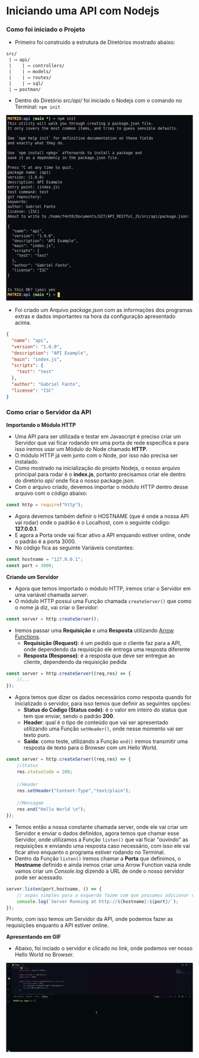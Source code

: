 # Iniciando uma API com Nodejs

### Como foi iniciado o Projeto

* Primeiro foi construido a estrutura de Diretórios mostrado abaixo:

```text
src/
 | ⟶ api/
 |    | ⟶ controllers/
 |    | ⟶ models/
 |    | ⟶ routes/
 |    | ⟶ sql/
 | ⟶ postman/
```

* Dentro do Diretório _src/api/_ foi iniciado o Nodejs com o comando no Terminal: `npm init`

<img src="images/init-node.png">

* Foi criado um Arquivo _package.json_ com as informações dos programas extras e dados importantes na hora da configuração apresentado acima.

```json
{
  "name": "api",
  "version": "1.0.0",
  "description": "API Example",
  "main": "index.js",
  "scripts": {
    "test": "test"
  },
  "author": "Gabriel Fanto",
  "license": "ISC"
}
```

### Como criar o Servidor da API

**Importando o Módulo HTTP**

* Uma API para ser utilizada e testar em Javascript é preciso criar um Servidor que vai ficar rodando em uma porta de rede específica e para isso iremos usar um Módulo do Node chamado **HTTP**.
* O módulo HTTP já vem junto com o Node, por isso não precisa ser instalado.
* Como mostrado na inicialização do projeto Nodejs, o nosso arquivo principal para rodar é o **index.js**, portanto precisamos criar ele dentro do diretório _api/_ onde fica o nosso package.json.
* Com o arquivo criado, devemos importar o módulo HTTP dentro desse arquivo com o código abaixo:
  
```javascript
const http = require("http");
```

* Agora devemos também definir o HOSTNAME (que é onde a nossa API vai rodar) onde o padrão é o Localhost, com o seguinte código: **127.0.0.1**.
* E agora a Porta onde vai ficar ativo a API enquando estiver online, onde o padrão é a porta 3000. 
* No código fica as seguinte Variáveis constantes:

```javascript
const hostname = "127.0.0.1";
const port = 3000;
```

**Criando um Servidor**

* Agora que temos importado o módulo HTTP, iremos criar o Servidor em uma variável chamada _server_.
* O módulo HTTP possui uma Função chamada `createServer()` que como o nome já diz, vai criar o Servidor:

```javascript
const server = http.createServer();
``` 

* Iremos passar uma **Requisição** e uma **Resposta** utilizando [Arrow Functions](https://www.w3schools.com/js/js_arrow_function.asp).
  * **Requisição (Request)**: é um pedido que o cliente faz para a API, onde dependendo da requisição ele entrega uma resposta diferente
  * **Resposta (Response)**: é a resposta que deve ser entregue ao cliente, dependendo da requisição pedida
  
```javascript
const server = http.createServer((req,res) => {
    //...
});
```

* Agora temos que dizer os dados necessários como resposta quando for inicializado o servidor, para isso temos que definir as seguintes opções:
  * **Status do Código (Status code)**: é o valor em inteiro do status que tem que enviar, sendo o padrão **200**.
  * **Header**: qual é o tipo de conteúdo que vai ser apresentado utilizando uma Função `setHeader()`, onde nesse momento vai ser texto puro.
  * **Saída**: como teste, utilizando a Função `end()` iremos transmitir uma resposta de texto para o Browser com um Hello World.

```javascript
const server = http.createServer((req,res) => {
    //Status
    res.statusCode = 200;
    
    //Header
    res.setHeader("Content-Type","text/plain");

    //Mensagem
    res.end("Hello World \n");
});
```

* Temos então a nossa constante chamada server, onde ele vai criar um Servidor e enviar o dados definidos, agora temos que chamar esse Servidor, onde utilizamos a Função `listen()` que vai ficar "ouvindo" as requisições e enviando uma resposta caso necessário, com isso ele vai ficar ativo enquanto o programa estiver rodando no Terminal.
* Dentro da Função `listen()` iremos chamar a **Porta** que definimos, o **Hostname** definido e ainda iremos criar uma Arrow Function vazia onde vamos criar um _Console.log_ dizendo a URL de onde o nosso servidor pode ser acessado.

```javascript
server.listen(port,hostname, () => {
    // aspas simples para a esquerda fazem com que possamos adicionar variaveis na String
    console.log(`Server Running at http://${hostname}:${port}/`);
});
```

Pronto, com isso temos um Servidor da API, onde podemos fazer as requisições enquanto a API estiver online.

**Apresentando em GIF**

* Abaixo, foi inciado o servidor e clicado no link, onde podemos ver nosso Hello World no Browser.

<img src="../images/basic-explain/server-test.gif">